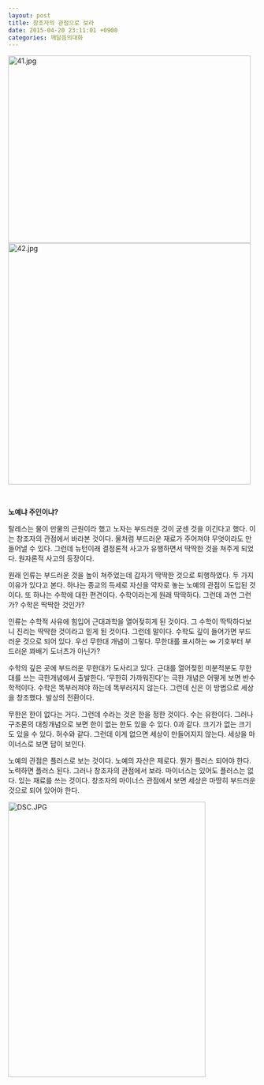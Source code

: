 ```yaml
---
layout: post
title: 창조자의 관점으로 보라
date: 2015-04-20 23:11:01 +0900
categories: 깨달음의대화
---
```


<img src="assets/attach/images/198/062/583/41.jpg" alt="41.jpg" width="492" height="380" /> 

  






<img src="assets/attach/images/198/062/583/42.jpg" alt="42.jpg" width="492" height="489" /> 

  


<p class="0">
  <br />
</p>



**노예냐 주인이냐?** 

  


탈레스는 물이 만물의 근원이라 했고 노자는 부드러운 것이 굳센 것을 이긴다고 했다. 이는 창조자의 관점에서 바라본 것이다. 물처럼 부드러운 재료가 주어져야 무엇이라도 만들어낼 수 있다. 그런데 뉴턴이래 결정론적 사고가 유행하면서 딱딱한 것을 쳐주게 되었다. 원자론적 사고의 등장이다. 

  


원래 인류는 부드러운 것을 높이 쳐주었는데 갑자기 딱딱한 것으로 퇴행하였다. 두 가지 이유가 있다고 본다. 하나는 종교의 득세로 자신을 약자로 놓는 노예의 관점이 도입된 것이다. 또 하나는 수학에 대한 편견이다. 수학이라는게 원래 딱딱하다. 그런데 과연 그런가? 수학은 딱딱한 것인가? 

  


인류는 수학적 사유에 힘입어 근대과학을 열어젖히게 된 것이다. 그 수학이 딱딱하다보니 진리는 딱딱한 것이라고 믿게 된 것이다. 그런데 말이다. 수학도 깊이 들어가면 부드러운 것으로 되어 있다. 우선 무한대 개념이 그렇다. 무한대를 표시하는 ∞ 기호부터 부드러운 꽈배기 도너츠가 아닌가? 

  


수학의 깊은 곳에 부드러운 무한대가 도사리고 있다. 근대를 열어젖힌 미분적분도 무한대를 쓰는 극한개념에서 출발한다. ‘무한히 가까워진다’는 극한 개념은 어떻게 보면 반수학적이다. 수학은 똑부러져야 하는데 똑부러지지 않는다. 그런데 신은 이 방법으로 세상을 창조했다. 발상의 전환이다. 

  


무한은 한이 없다는 거다. 그런데 수라는 것은 한을 정한 것이다. 수는 유한이다. 그러나 구조론의 대칭개념으로 보면 한이 없는 한도 있을 수 있다. 0과 같다. 크기가 없는 크기도 있을 수 있다. 허수와 같다. 그런데 이게 없으면 세상이 만들어지지 않는다. 세상을 마이너스로 보면 답이 보인다. 

  


노예의 관점은 플러스로 보는 것이다. 노예의 자산은 제로다. 뭔가 플러스 되어야 한다. 노력하면 플러스 된다. 그러나 창조자의 관점에서 보라. 마이너스는 있어도 플러스는 없다. 있는 재료를 쓰는 것이다. 창조자의 마이너스 관점에서 보면 세상은 마땅히 부드러운 것으로 되어 있어야 한다. 

  



<img src="assets/attach/images/198/062/583/DSC.JPG" alt="DSC.JPG" width="400" height="558" />
